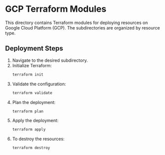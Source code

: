 # GCP Terraform Modules

This directory contains Terraform modules for deploying resources on Google Cloud Platform (GCP). The subdirectories are organized by resource type.

## Deployment Steps

1. Navigate to the desired subdirectory.
2. Initialize Terraform:
   ```bash
   terraform init
   ```
3. Validate the configuration:
   ```bash
   terraform validate
   ```
4. Plan the deployment:
   ```bash
   terraform plan
   ```
5. Apply the deployment:
   ```bash
   terraform apply
   ```
6. To destroy the resources:
   ```bash
   terraform destroy
   ```